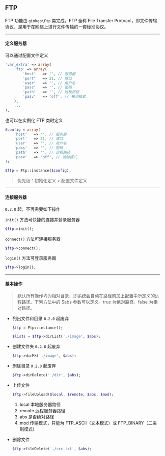 ## FTP

FTP 功能由 `ginkgo\Ftp` 类完成，FTP 全称 File Transfer Protocol，即文件传输协议，是用于在网络上进行文件传输的一套标准协议。

----------

#### 定义服务器

可以通过配置文件定义

``` php
'var_extra' => array(
    'ftp' => array(
        'host'   => '', // 服务器
        'port'   => 21, // 端口
        'user'   => '', // 用户名
        'pass'   => '', // 密码
        'path'   => '', // 远程路径
        'pasv'   => 'off', // 被动模式
    ),
    ...
),
```

也可以在实例化 FTP 类时定义

``` php
$config = array(
    'host'   => '', // 服务器
    'port'   => 21, // 端口
    'user'   => '', // 用户名
    'pass'   => '', // 密码
    'path'   => '', // 远程路径
    'pasv'   => 'off', // 被动模式
);

$ftp = Ftp::instance($config);
```

> 优先级：初始化定义 &gt; 配置文件定义

----------

#### 连接服务器

`0.2.0` 起，不再需要如下操作

`init()` 方法可快捷的连接并登录服务器

``` php
$ftp->init();
```

`connect()` 方法可连接服务器

``` php
$ftp->connect();
```

`login()` 方法可登录服务器

``` php
$ftp->login();
```

----------

#### 基本操作

> 默认所有操作均为相对目录，即系统会自动在路径前加上配置中所定义的远程路径。下列方法中的 $abs 参数可以定义。true 为绝对路径，false 为相对路径。

* 列出文件和目录 `0.2.0` 起废弃

    ``` php
    $ftp = Ftp::instance();

    $lists = $ftp->dirList('./image', $abs);
    ```

* 创建文件夹 `0.2.0` 起废弃

    ``` php
    $ftp->dirMk('./image', $abs);
    ```

* 删除目录 `0.2.0` 起废弃

    ``` php
    $ftp->dirDelete('./dir', $abs);
    ```

* 上传文件

    ``` php
    $ftp->fileUpload($local, $remote, $abs, $mod);
    ```

    1. local 本地服务器路径
    2. remote 远程服务器路径
    3. abs 是否绝对路径
    4. mod 传输模式，只能为 FTP_ASCII（文本模式）或 FTP_BINARY（二进制模式）


* 删除文件

    ``` php
    $ftp->fileDelete('./src.txt', $abs);
    ```
